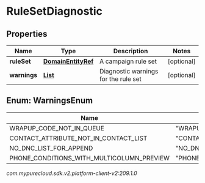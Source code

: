 # RuleSetDiagnostic


## Properties

| Name | Type | Description | Notes |
| ------------ | ------------- | ------------- | ------------- |
| **ruleSet** | [**DomainEntityRef**](DomainEntityRef) | A campaign rule set |  [optional] |
| **warnings** | [**List<WarningsEnum>**](#Enum--WarningsEnum) | Diagnostic warnings for the rule set |  [optional] |


## Enum: WarningsEnum

| Name | Value |
| ---- | ----- |
| WRAPUP_CODE_NOT_IN_QUEUE | &quot;WRAPUP_CODE_NOT_IN_QUEUE&quot; |
| CONTACT_ATTRIBUTE_NOT_IN_CONTACT_LIST | &quot;CONTACT_ATTRIBUTE_NOT_IN_CONTACT_LIST&quot; |
| NO_DNC_LIST_FOR_APPEND | &quot;NO_DNC_LIST_FOR_APPEND&quot; |
| PHONE_CONDITIONS_WITH_MULTICOLUMN_PREVIEW | &quot;PHONE_CONDITIONS_WITH_MULTICOLUMN_PREVIEW&quot; |




_com.mypurecloud.sdk.v2:platform-client-v2:209.1.0_
